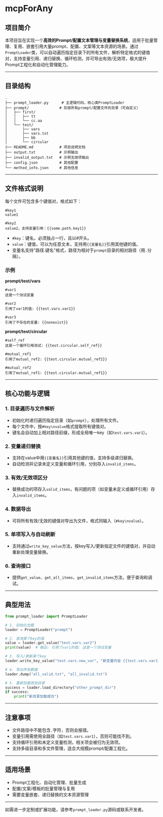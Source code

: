 # mcpForAny

## 项目简介

本项目旨在实现一个**高效的Prompt/配置文本管理与变量替换系统**，适用于批量管理、复用、嵌套引用大量prompt、配置、文案等文本资源的场景。通过`PromptLoader`类，可以自动遍历指定目录下的所有文件，解析特定格式的键值对，支持变量引用、递归替换、循环检测，并可导出有效/无效项，极大提升Prompt工程化和自动化管理能力。

---

## 目录结构

```
.
├── prompt_loader.py      # 主逻辑代码，核心类PromptLoader
├── prompt/              # 存放所有prompt/配置文件的目录（可自定义）
│   ├── first/
│   │   ├── tt
│   │   └── cc.aa
│   └── test/
│       ├── vars
│       ├── vars.txt
│       ├── bb
│       └── circular
├── README.md            # 项目说明文档
├── output.txt           # 示例输出
├── invalid_output.txt   # 示例无效项输出
├── config.json          # 其他配置
└── method_info.json     # 其他信息
```

---

## 文件格式说明

每个文件可包含多个键值对，格式如下：

```
#key1
value1

#key2
value2，支持变量引用：{{some.path.key1}}
```

- `#key`：键名，必须独占一行，且以#开头。
- `value`：键值，可以为任意文本，支持用`{{变量名}}`引用其他键的值。
- 变量名支持"路径.键名"格式，路径为相对于`prompt`目录的相对路径（用`.`分隔）。

### 示例

**prompt/test/vars**
```
#var1
这是一个测试变量

#var2
引用了var1的值: {{test.vars.var1}}

#var3
引用了不存在的变量: {{nonexist}}
```

**prompt/test/circular**
```
#self_ref
这是一个循环引用测试: {{test.circular.self_ref}}

#mutual_ref1
引用了mutual_ref2: {{test.circular.mutual_ref2}}

#mutual_ref2
引用了mutual_ref1: {{test.circular.mutual_ref1}}
```

---

## 核心功能与逻辑

### 1. 目录遍历与文件解析

- 初始化时递归遍历指定目录（如`prompt`），处理所有文件。
- 每个文件中，按`#key\nvalue`格式提取所有键值对。
- 键名会自动加上相对路径前缀，形成全局唯一key（如`test.vars.var1`）。

### 2. 变量递归替换

- 支持在value中用`{{变量名}}`引用其他键的值，支持多级递归替换。
- 自动检测并记录未定义变量和循环引用，分别存入`invalid_items`。

### 3. 有效/无效项区分

- 替换成功的项存入`valid_items`，有问题的项（如变量未定义或循环引用）存入`invalid_items`。

### 4. 数据导出

- 可将所有有效/无效的键值对导出为文件，格式同输入（`#key\nvalue`）。

### 5. 单项写入与自动刷新

- 支持通过`write_key_value`方法，按key写入/更新指定文件的键值对，并自动重新处理变量替换。

### 6. 查询接口

- 提供`get_value`、`get_all_items`、`get_invalid_items`方法，便于查询和调试。

---

## 典型用法

```python
from prompt_loader import PromptLoader

# 1. 初始化加载
loader = PromptLoader("prompt")

# 2. 查询某个key的值
value = loader.get_value("test.vars.var2")
print(value)  # 输出: 引用了var1的值: 这是一个测试变量

# 3. 写入/更新某个key
loader.write_key_value("test.vars.new_var", "新变量内容 {{test.vars.var1}}")

# 4. 导出所有数据
loader.dump("all_valid.txt", "all_invalid.txt")

# 5. 重新加载其他目录
success = loader.load_directory("other_prompt_dir")
if success:
    print("新目录加载成功")
```

---

## 注意事项

- 文件路径中不能包含`.`字符，否则会报错。
- 变量引用需使用全路径（如`test.vars.var1`），否则可能找不到。
- 支持循环引用和未定义变量检测，相关项会被归为无效项。
- 支持多级目录和多文件管理，适合大规模prompt/配置工程化。

---

## 适用场景

- Prompt工程化、自动化管理、批量生成
- 配置/文案/模板的批量管理与复用
- 需要变量嵌套、递归替换的文本资源管理

---

如需进一步定制或扩展功能，请参考`prompt_loader.py`源码或联系开发者。
